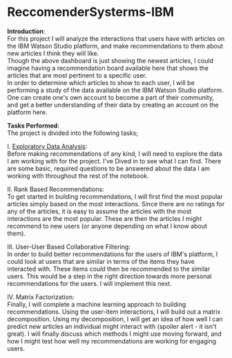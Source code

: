 # ReccomenderSysterms-IBM  

**Introduction**:  
For this project I will analyze the interactions that users have with articles on the IBM Watson Studio platform, and make recommendations to them about new articles I think they will like.  
Though the above dashboard is just showing the newest articles, I could imagine having a recommendation board available here that shows the articles that are most pertinent to a specific user.  
In order to determine which articles to show to each user, I will be performing a study of the data available on the IBM Watson Studio platform. One can create one's own account to become a part of their community, and get a better understanding of their data by creating an account on the platform here.

**Tasks Performed**:  
The project is divided into the following tasks;  

I. <ins>Exploratory Data Analysis</ins>:  
Before making recommendations of any kind, I will need to explore the data I am working with for the project. I've Dived in to see what I can find. There are some basic, required questions to be answered about the data I am working with throughout the rest of the notebook.

II. Rank Based Recommendations:  
To get started in building recommendations, I will first find the most popular articles simply based on the most interactions. Since there are no ratings for any of the articles, it is easy to assume the articles with the most interactions are the most popular. These are then the articles I might recommend to new users (or anyone depending on what I know about them).

III. User-User Based Collaborative Filtering:  
In order to build better recommendations for the users of IBM's platform, I could look at users that are similar in terms of the items they have interacted with. These items could then be recommended to the similar users. This would be a step in the right direction towards more personal recommendations for the users. I will implement this next.

IV. Matrix Factorization:  
Finally, I will complete a machine learning approach to building recommendations. Using the user-item interactions, I will build out a matrix decomposition. Using my decomposition, I will get an idea of how well I can predict new articles an individual might interact with (spoiler alert - it isn't great). I will finally discuss which methods I might use moving forward, and how I might test how well my recommendations are working for engaging users.
